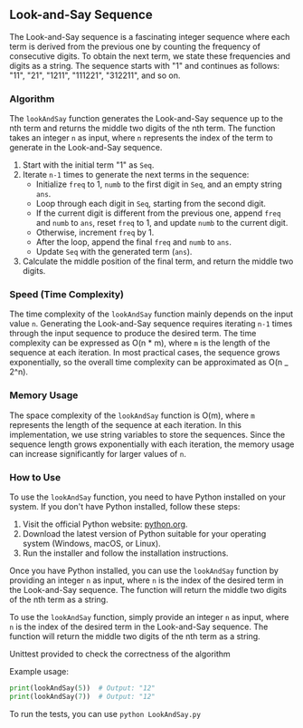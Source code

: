## Look-and-Say Sequence

The Look-and-Say sequence is a fascinating integer sequence where each term is derived from the previous one by counting the frequency of consecutive digits. To obtain the next term, we state these frequencies and digits as a string. The sequence starts with "1" and continues as follows: "11", "21", "1211", "111221", "312211", and so on.

### Algorithm

The `lookAndSay` function generates the Look-and-Say sequence up to the nth term and returns the middle two digits of the nth term. The function takes an integer `n` as input, where `n` represents the index of the term to generate in the Look-and-Say sequence.

1. Start with the initial term "1" as `Seq`.
2. Iterate `n-1` times to generate the next terms in the sequence:
   - Initialize `freq` to 1, `numb` to the first digit in `Seq`, and an empty string `ans`.
   - Loop through each digit in `Seq`, starting from the second digit.
   - If the current digit is different from the previous one, append `freq` and `numb` to `ans`, reset `freq` to 1, and update `numb` to the current digit.
   - Otherwise, increment `freq` by 1.
   - After the loop, append the final `freq` and `numb` to `ans`.
   - Update `Seq` with the generated term (`ans`).
3. Calculate the middle position of the final term, and return the middle two digits.

### Speed (Time Complexity)

The time complexity of the `lookAndSay` function mainly depends on the input value `n`. Generating the Look-and-Say sequence requires iterating `n-1` times through the input sequence to produce the desired term. The time complexity can be expressed as O(n \* m), where `m` is the length of the sequence at each iteration. In most practical cases, the sequence grows exponentially, so the overall time complexity can be approximated as O(n \_ 2^n).

### Memory Usage

The space complexity of the `lookAndSay` function is O(m), where `m` represents the length of the sequence at each iteration. In this implementation, we use string variables to store the sequences. Since the sequence length grows exponentially with each iteration, the memory usage can increase significantly for larger values of `n`.

### How to Use

To use the `lookAndSay` function, you need to have Python installed on your system. If you don't have Python installed, follow these steps:

1. Visit the official Python website: [python.org](https://www.python.org/).
2. Download the latest version of Python suitable for your operating system (Windows, macOS, or Linux).
3. Run the installer and follow the installation instructions.

Once you have Python installed, you can use the `lookAndSay` function by providing an integer `n` as input, where `n` is the index of the desired term in the Look-and-Say sequence. The function will return the middle two digits of the nth term as a string.

To use the `lookAndSay` function, simply provide an integer `n` as input, where `n` is the index of the desired term in the Look-and-Say sequence. The function will return the middle two digits of the nth term as a string.

Unittest provided to check the correctness of the algorithm

Example usage:

```python
print(lookAndSay(5))  # Output: "12"
print(lookAndSay(7))  # Output: "12"
```

To run the tests, you can use `python LookAndSay.py`
